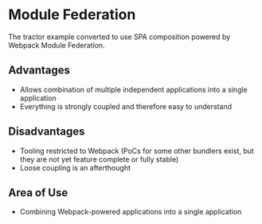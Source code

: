 # Module Federation

The tractor example converted to use SPA composition powered by Webpack Module Federation.

## Advantages

* Allows combination of multiple independent applications into a single application
* Everything is strongly coupled and therefore easy to understand

## Disadvantages

* Tooling restricted to Webpack (PoCs for some other bundlers exist, but they are not yet feature complete or fully stable)
* Loose coupling is an afterthought

## Area of Use

* Combining Webpack-powered applications into a single application
